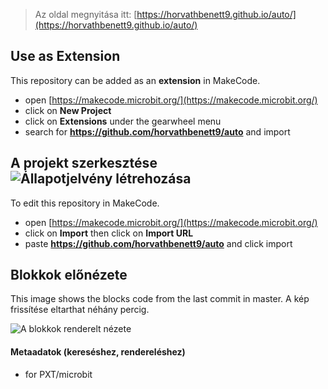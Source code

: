 
> Az oldal megnyitása itt: [https://horvathbenett9.github.io/auto/](https://horvathbenett9.github.io/auto/)

## Use as Extension

This repository can be added as an **extension** in MakeCode.

* open [https://makecode.microbit.org/](https://makecode.microbit.org/)
* click on **New Project**
* click on **Extensions** under the gearwheel menu
* search for **https://github.com/horvathbenett9/auto** and import

## A projekt szerkesztése ![Állapotjelvény létrehozása](https://github.com/horvathbenett9/auto/workflows/MakeCode/badge.svg)

To edit this repository in MakeCode.

* open [https://makecode.microbit.org/](https://makecode.microbit.org/)
* click on **Import** then click on **Import URL**
* paste **https://github.com/horvathbenett9/auto** and click import

## Blokkok előnézete

This image shows the blocks code from the last commit in master.
A kép frissítése eltarthat néhány percig.

![A blokkok renderelt nézete](https://github.com/horvathbenett9/auto/raw/master/.github/makecode/blocks.png)

#### Metaadatok (kereséshez, rendereléshez)

* for PXT/microbit
<script src="https://makecode.com/gh-pages-embed.js"></script><script>makeCodeRender("{{ site.makecode.home_url }}", "{{ site.github.owner_name }}/{{ site.github.repository_name }}");</script>
